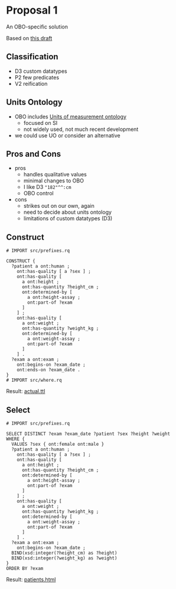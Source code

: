 # Proposal 1

An OBO-specific solution

Based on [this draft](https://docs.google.com/document/d/14qqp0M2dgefDFMvB4mmwpxrhoo4UGwd1KLZcoWCcqss/edit)

## Classification

- D3 custom datatypes
- P2 few predicates
- V2 reification

## Units Ontology

- OBO includes [Units of measurement ontology](https://github.com/bio-ontology-research-group/unit-ontology)
  - focused on SI
  - not widely used, not much recent development
- we could use UO or consider an alternative

## Pros and Cons

- pros
  - handles qualitative values
  - minimal changes to OBO
  - I like D3 `"182"^^:cm`
  - OBO control
- cons
  - strikes out on our own, again
  - need to decide about units ontology
  - limitations of custom datatypes (D3)

## Construct

```sparql construct.rq
# IMPORT src/prefixes.rq

CONSTRUCT {
  ?patient a ont:human ;
    ont:has-quality [ a ?sex ] ;
    ont:has-quality [
      a ont:height ;
      ont:has-quantity ?height_cm ;
      ont:determined-by [
        a ont:height-assay ;
        ont:part-of ?exam
      ] 
    ] ;
    ont:has-quality [
      a ont:weight ;
      ont:has-quantity ?weight_kg ;
      ont:determined-by [
        a ont:weight-assay ;
        ont:part-of ?exam
      ] 
    ] .
  ?exam a ont:exam ;
    ont:begins-on ?exam_date ;
    ont:ends-on ?exam_date .
}
# IMPORT src/where.rq
```

Result: [actual.ttl](actual.ttl)

## Select

```sparql select.rq
# IMPORT src/prefixes.rq

SELECT DISTINCT ?exam ?exam_date ?patient ?sex ?height ?weight
WHERE {
  VALUES ?sex { ont:female ont:male }
  ?patient a ont:human ;
    ont:has-quality [ a ?sex ] ;
    ont:has-quality [
      a ont:height ;
      ont:has-quantity ?height_cm ;
      ont:determined-by [
        a ont:height-assay ;
        ont:part-of ?exam
      ] 
    ] ;
    ont:has-quality [
      a ont:weight ;
      ont:has-quantity ?weight_kg ;
      ont:determined-by [
        a ont:weight-assay ;
        ont:part-of ?exam
      ] 
    ] .
  ?exam a ont:exam ;
    ont:begins-on ?exam_date ;
  BIND(xsd:integer(?height_cm) as ?height)
  BIND(xsd:integer(?weight_kg) as ?weight)
}
ORDER BY ?exam
```

Result: [patients.html](patients.html)
